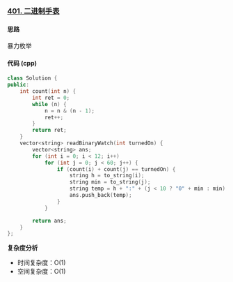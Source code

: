 ### [401. 二进制手表](https://leetcode.cn/problems/binary-watch/description/)
#### 思路
暴力枚举
#### 代码 (cpp)
```cpp
class Solution {
public:
    int count(int n) {
        int ret = 0;
        while (n) {
            n = n & (n - 1);
            ret++;
        }
        return ret;
    }
    vector<string> readBinaryWatch(int turnedOn) {
        vector<string> ans;
        for (int i = 0; i < 12; i++) 
            for (int j = 0; j < 60; j++) {
                if (count(i) + count(j) == turnedOn) {
                    string h = to_string(i);
                    string min = to_string(j);
                    string temp = h + ":" + (j < 10 ? "0" + min : min);
                    ans.push_back(temp);
                }
            }

        return ans;
    }
};
```
**复杂度分析**
- 时间复杂度：O(1)
- 空间复杂度：O(1)
